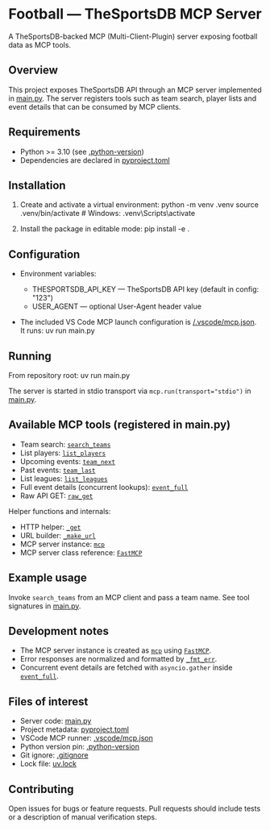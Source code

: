 # Football — TheSportsDB MCP Server

A TheSportsDB-backed MCP (Multi-Client-Plugin) server exposing football data as MCP tools.

## Overview
This project exposes TheSportsDB API through an MCP server implemented in [main.py](main.py). The server registers tools such as team search, player lists and event details that can be consumed by MCP clients.

## Requirements
- Python >= 3.10 (see [.python-version](.python-version))
- Dependencies are declared in [pyproject.toml](pyproject.toml)

## Installation
1. Create and activate a virtual environment:
   python -m venv .venv
   source .venv/bin/activate  # Windows: .venv\Scripts\activate

2. Install the package in editable mode:
   pip install -e .

## Configuration
- Environment variables:
  - THESPORTSDB_API_KEY — TheSportsDB API key (default in config: "123")
  - USER_AGENT — optional User-Agent header value

- The included VS Code MCP launch configuration is [/.vscode/mcp.json](.vscode/mcp.json). It runs:
  uv run main.py

## Running
From repository root:
uv run main.py

The server is started in stdio transport via `mcp.run(transport="stdio")` in [main.py](main.py).

## Available MCP tools (registered in main.py)
- Team search: [`search_teams`](main.py)
- List players: [`list_players`](main.py)
- Upcoming events: [`team_next`](main.py)
- Past events: [`team_last`](main.py)
- List leagues: [`list_leagues`](main.py)
- Full event details (concurrent lookups): [`event_full`](main.py)
- Raw API GET: [`raw_get`](main.py)

Helper functions and internals:
- HTTP helper: [`_get`](main.py)
- URL builder: [`_make_url`](main.py)
- MCP server instance: [`mcp`](main.py)
- MCP server class reference: [`FastMCP`](main.py)

## Example usage
Invoke `search_teams` from an MCP client and pass a team name. See tool signatures in [main.py](main.py).

## Development notes
- The MCP server instance is created as [`mcp`](main.py) using [`FastMCP`](main.py).
- Error responses are normalized and formatted by [`_fmt_err`](main.py).
- Concurrent event details are fetched with `asyncio.gather` inside [`event_full`](main.py).

## Files of interest
- Server code: [main.py](main.py)
- Project metadata: [pyproject.toml](pyproject.toml)
- VSCode MCP runner: [.vscode/mcp.json](.vscode/mcp.json)
- Python version pin: [.python-version](.python-version)
- Git ignore: [.gitignore](.gitignore)
- Lock file: [uv.lock](uv.lock)

## Contributing
Open issues for bugs or feature requests. Pull requests should include tests or a description of manual verification steps.